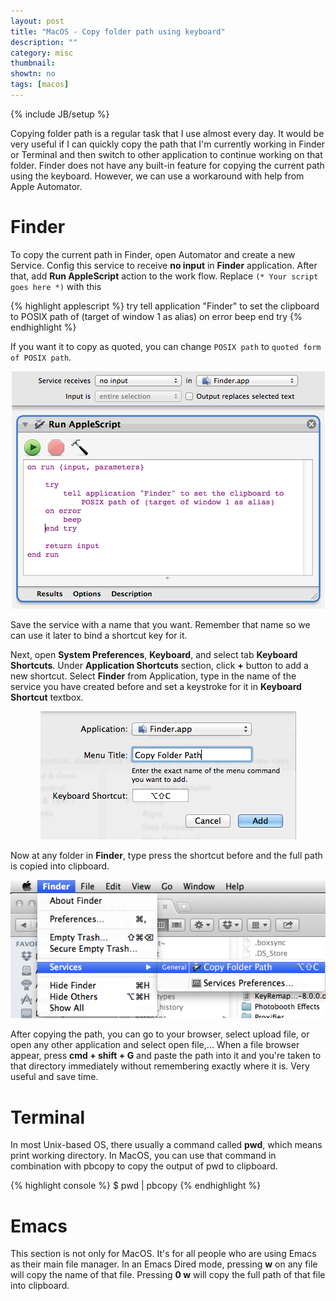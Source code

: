 ```yaml
---
layout: post
title: "MacOS - Copy folder path using keyboard"
description: ""
category: misc
thumbnail: 
showtn: no
tags: [macos]
---
```

{% include JB/setup %}

Copying folder path is a regular task that I use almost every day. It would be
very useful if I can quickly copy the path that I'm currently working in Finder
or Terminal and then switch to other application to continue working on that
folder. Finder does not have any built-in feature for copying the current path
using the keyboard. However, we can use a workaround with help from Apple
Automator.

<!-- more -->

# Finder

To copy the current path in Finder, open Automator and create a new Service.
Config this service to receive **no input** in **Finder** application. After
that, add **Run AppleScript** action to the work flow. Replace
`(* Your script goes here *)` with this

{% highlight applescript %}
try
    tell application "Finder" to set the clipboard to POSIX path of (target of window 1 as alias)
on error
    beep
end try
{% endhighlight %}

If you want it to copy as quoted, you can change `POSIX path` to
`quoted form of POSIX path`.

<center>
<img src="/files/2013-09-15-macos-copy-folder-path/automator.png" />
</center>

Save the service with a name that you want. Remember that name so we
can use it later to bind a shortcut key for it.

Next, open **System Preferences**, **Keyboard**, and select tab
**Keyboard Shortcuts**. Under **Application Shortcuts** section, click **+**
button to add a new shortcut. Select **Finder** from Application, type in the
name of the service you have created before and set a keystroke for it in
**Keyboard Shortcut** textbox.

<center>
<img src="/files/2013-09-15-macos-copy-folder-path/syspref.png" />
</center>

Now at any folder in **Finder**, type press the shortcut before and the full
path is copied into clipboard.

<center>
<img src="/files/2013-09-15-macos-copy-folder-path/finder.png" />
</center>

After copying the path, you can go to your browser, select upload file, or open
any other application and select open file,... When a file browser appear, press
**cmd + shift + G** and paste the path into it and you're taken to that
directory immediately without remembering exactly where it is. Very useful and
save time.

# Terminal

In most Unix-based OS, there usually a command called **pwd**, which means print
working directory. In MacOS, you can use that command in combination with pbcopy
to copy the output of pwd to clipboard.

{% highlight console %}
$ pwd | pbcopy
{% endhighlight %}

# Emacs

This section is not only for MacOS. It's for all people who are using Emacs as
their main file manager. In an Emacs Dired mode, pressing **w** on any file will
copy the name of that file. Pressing **0 w** will copy the full path of that
file into clipboard.
